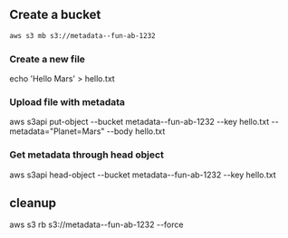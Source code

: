 ## Create a bucket 

```bash
aws s3 mb s3://metadata--fun-ab-1232

```

### Create a new file 


echo 'Hello Mars' > hello.txt

### Upload file with metadata


aws s3api put-object --bucket metadata--fun-ab-1232 --key hello.txt --metadata="Planet=Mars" --body hello.txt


### Get metadata through head object 

aws s3api head-object --bucket metadata--fun-ab-1232 --key hello.txt 

## cleanup 
aws s3 rb s3://metadata--fun-ab-1232 --force